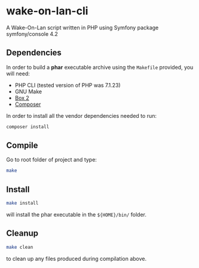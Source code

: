 # wake-on-lan-cli
A Wake-On-Lan script written in PHP using Symfony package symfony/console 4.2

## Dependencies

In order to build a **phar** executable archive using the `Makefile` provided, you will need:
* PHP CLI (tested version of PHP was 7.1.23)
* GNU Make
* [Box 2](https://box-project.github.io/box2/)
* [Composer](https://getcomposer.org/)

In order to install all the vendor dependencies needed to run:
```bash
composer install
```

## Compile

Go to root folder of project and type:
```bash
make
```

## Install

```bash
make install
```
will install the phar executable in the `${HOME}/bin/` folder.

## Cleanup

```bash
make clean
```
to clean up any files produced during compilation above.

